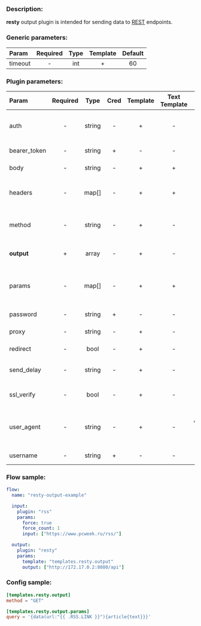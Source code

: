 ### Description:

**resty** output plugin is intended for sending data to [REST](https://en.wikipedia.org/wiki/Representational_state_transfer) endpoints.


### Generic parameters:

| Param   | Required | Type | Template | Default |
|:--------|:--------:|:----:|:--------:|:-------:|
| timeout |    -     | int  |    +     |   60    |


### Plugin parameters:

| Param        | Required | Type   | Cred | Template | Text Template | Default           | Example                         | Description                               |
|:-------------|:--------:|:------:|:----:|:--------:|:-------------:|:-----------------:|:-------------------------------:|:------------------------------------------|
| auth         | -        | string | -    | +        | -             | ""                | "basic"                         | Auth method (basic, bearer).              |
| bearer_token | -        | string | +    | -        | -             | ""                | "qwerty"                        | Bearer token.                             |
| body         | -        | string | -    | +        | +             | ""                | "{"foo": "bar"}"                | Request body.                             |
| headers      | -        | map[]  | -    | +        | +             | map[]             | see example                     | Dynamic list of request headers.          |
| method       | -        | string | -    | +        | -             | "GET"             | "POST"                          | Request method (GET, POST).               |
| **output**   | +        | array  | -    | +        | -             | "[]"              | ["https://freegeoip.app/json/"] | List of REST endpoints.                   |
| params       | -        | map[]  | -    | +        | +             | map[]             | see example                     | Dynamic list of request query parameters. |
| password     | -        | string | +    | -        | -             | ""                | ""                              | Basic auth password.                      |
| proxy        | -        | string | -    | +        | -             | ""                | "http://127.0.0.1:8080"         | Proxy settings.                           |
| redirect     | -        | bool   | -    | +        | -             | true              | false                           | Follow redirects.                         |
| send_delay   | -        | string | -    | +        | -             | "1ms"             | "1s"                            | Delay between sending.                    |
| ssl_verify   | -        | bool   | -    | +        | -             | true              | false                           | Verify server certificate.                |
| user_agent   | -        | string | -    | +        | -             | "gosquito v4.4.1" | "webchela 1.0"                  | Custom User-Agent for feed access.        |
| username     | -        | string | +    | -        | -             | ""                | ""                              | Basic auth username.                      |


### Flow sample:

```yaml
flow:
  name: "resty-output-example"

  input:
    plugin: "rss"
    params:
      force: true
      force_count: 1
      input: ["https://www.pcweek.ru/rss/"]

  output:
    plugin: "resty"
    params:
      template: "templates.resty.output"
      output: ["http://172.17.0.2:8080/api"]
```

### Config sample:

```toml
[templates.resty.output]
method = "GET"

[templates.resty.output.params]
query = '{data(url:"{{ .RSS.LINK }}"){article{text}}}'

```



